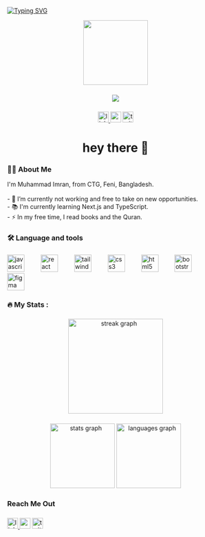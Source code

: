 [![Typing SVG](https://readme-typing-svg.demolab.com?font=Fira+Code&weight=600&size=25&pause=1000&color=2600F7&random=false&width=435&lines=%D8%A7%D9%8E%D9%84%D8%B3%D9%8E%D9%84%D8%A7%D9%85%D9%8F+%D8%B9%D9%8E%D9%84%D9%8E%D9%8A%D9%92%D9%83%D9%8F%D9%85+%D9%88%D9%8E%D8%B1%D9%8E%D8%AD%D9%92%D9%85%D9%8E%D8%A9%D9%8F+%D8%A7%D9%8E%D9%84%D9%84%D9%87%D9%90+%D9%88%D9%8E%D8%A8%D9%8E%D8%B1%D9%8E%D9%83%D8%A7%D8%AA%D9%8F%D9%87%D9%8F;Muhammad+Imran;front+end+developer%E2%80%8E)](https://git.io/typing-svg)

<div align="center">
  <img height="150" src="https://pbs.twimg.com/profile_banners/1650087334824783875/1686761680/1500x500"  />
</div>

###

<div align="center">
  <img src="https://visitor-badge.laobi.icu/badge?page_id=xdevimran.xdevimran&"  />
</div>

###

<div align="center">
  <a href="https://www.linkedin.com/in/xdevimran/" target="_blank">
    <img src="https://img.shields.io/static/v1?message=LinkedIn&logo=linkedin&label=&color=0077B5&logoColor=white&labelColor=&style=for-the-badge" height="25" alt="linkedin logo"  />
  </a>
  <a href="https://twitter.com/xdevimran"
  target="_blank"
  ><img src="https://img.shields.io/static/v1?message=Youtube&logo=youtube&label=&color=FF0000&logoColor=white&labelColor=&style=for-the-badge" height="25" alt="youtube logo"  /></a>
  <a href="https://twitter.com/xdevimran"
  target="_blank"
  >
  <img src="https://img.shields.io/static/v1?message=Twitter&logo=twitter&label=&color=1DA1F2&logoColor=white&labelColor=&style=for-the-badge" height="25" alt="twitter logo"  /></a>
</div>

###

<h1 align="center">hey there 👋</h1>

### 👩‍💻 About Me

<p align="left">I'm Muhammad Imran, from CTG, Feni, Bangladesh.<br><br>- 🔭 I’m currently not working and free to take on new opportunities.<br>- 📚 I'm currently learning Next.js and TypeScript.<br>- ⚡ In my free time, I read books and the Quran.</p>

<h3 align="left">🛠 Language and tools</h3>

###

<div align="left">
  <img src="https://cdn.jsdelivr.net/gh/devicons/devicon/icons/javascript/javascript-original.svg" height="40" alt="javascript logo"  />
  <img width="30" />
  <img src="https://cdn.jsdelivr.net/gh/devicons/devicon/icons/react/react-original.svg" height="40" alt="react logo"  />
  <img width="30" />
  <img src="https://cdn.jsdelivr.net/gh/devicons/devicon/icons/tailwindcss/tailwindcss-plain.svg" height="40" alt="tailwindcss logo"  />
  <img width="30" />
  <img src="https://cdn.jsdelivr.net/gh/devicons/devicon/icons/css3/css3-original.svg" height="40" alt="css3 logo"  />
  <img width="30" />
  <img src="https://cdn.jsdelivr.net/gh/devicons/devicon/icons/html5/html5-original.svg" height="40" alt="html5 logo"  />
  <img width="30" />
  <img src="https://cdn.jsdelivr.net/gh/devicons/devicon/icons/bootstrap/bootstrap-original.svg" height="40" alt="bootstrap logo"  />
  <img width="30" />
  <img src="https://cdn.jsdelivr.net/gh/devicons/devicon/icons/figma/figma-original.svg" height="40" alt="figma logo"  />
</div>

###

<h3 align="left">🔥   My Stats :</h3>

###

<div align="center">
  <img src="https://streak-stats.demolab.com?user=xdevimran&locale=en&mode=daily&theme=dark&hide_border=false&border_radius=5&order=3" height="220" alt="streak graph"  />
</div>

###

<div align="center">
  <img src="https://github-readme-stats.vercel.app/api?username=xdevimran&hide_title=false&hide_rank=false&show_icons=true&include_all_commits=true&count_private=true&disable_animations=false&theme=dracula&locale=en&hide_border=false&order=1" height="150" alt="stats graph"  />
  <img src="https://github-readme-stats.vercel.app/api/top-langs?username=xdevimran&locale=en&hide_title=false&layout=compact&card_width=320&langs_count=5&theme=dracula&hide_border=false&order=2" height="150" alt="languages graph"  />
</div>

###

<h3 align="left">Reach Me Out</h3>

###

<div align="left">
  <a href="https://www.linkedin.com/in/xdevimran/" target="_blank">
    <img src="https://img.shields.io/static/v1?message=LinkedIn&logo=linkedin&label=&color=0077B5&logoColor=white&labelColor=&style=for-the-badge" height="25" alt="linkedin logo"  />
  </a>
  <a href="https://twitter.com/xdevimran"
  target="_blank"
  ><img src="https://img.shields.io/static/v1?message=Youtube&logo=youtube&label=&color=FF0000&logoColor=white&labelColor=&style=for-the-badge" height="25" alt="youtube logo"  /></a>
  <a href="https://twitter.com/xdevimran"
  target="_blank"
  >
  <img src="https://img.shields.io/static/v1?message=Twitter&logo=twitter&label=&color=1DA1F2&logoColor=white&labelColor=&style=for-the-badge" height="25" alt="twitter logo"  /></a>
</div>

###
